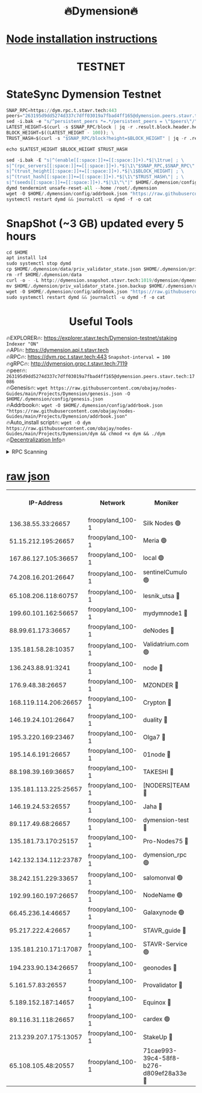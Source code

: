 <h1 align="center"> 🔥Dymension🔥</h1>

[Node installation instructions](https://github.com/obajay/nodes-Guides/tree/main/Projects/Dymension)
=

<h1 align="center"> TESTNET</h1>

# StateSync Dymension Testnet
```python
SNAP_RPC=https://dym.rpc.t.stavr.tech:443
peers="263195d9dd5274d337c7dff03019a7fbad4ff165@dymension.peers.stavr.tech:17086"
sed -i.bak -e "s/^persistent_peers *=.*/persistent_peers = \"$peers\"/" $HOME/.dymension/config/config.toml
LATEST_HEIGHT=$(curl -s $SNAP_RPC/block | jq -r .result.block.header.height); \
BLOCK_HEIGHT=$((LATEST_HEIGHT - 100)); \
TRUST_HASH=$(curl -s "$SNAP_RPC/block?height=$BLOCK_HEIGHT" | jq -r .result.block_id.hash)

echo $LATEST_HEIGHT $BLOCK_HEIGHT $TRUST_HASH

sed -i.bak -E "s|^(enable[[:space:]]+=[[:space:]]+).*$|\1true| ; \
s|^(rpc_servers[[:space:]]+=[[:space:]]+).*$|\1\"$SNAP_RPC,$SNAP_RPC\"| ; \
s|^(trust_height[[:space:]]+=[[:space:]]+).*$|\1$BLOCK_HEIGHT| ; \
s|^(trust_hash[[:space:]]+=[[:space:]]+).*$|\1\"$TRUST_HASH\"| ; \
s|^(seeds[[:space:]]+=[[:space:]]+).*$|\1\"\"|" $HOME/.dymension/config/config.toml
dymd tendermint unsafe-reset-all --home /root/.dymension
wget -O $HOME/.dymension/config/addrbook.json "https://raw.githubusercontent.com/obajay/nodes-Guides/main/Projects/Dymension/addrbook.json"
systemctl restart dymd && journalctl -u dymd -f -o cat

```
# SnapShot (~3 GB) updated every 5 hours
```python
cd $HOME
apt install lz4
sudo systemctl stop dymd
cp $HOME/.dymension/data/priv_validator_state.json $HOME/.dymension/priv_validator_state.json.backup
rm -rf $HOME/.dymension/data
curl -o - -L http://dymension.snapshot.stavr.tech:1019/dymension/dymension-snap.tar.lz4 | lz4 -c -d - | tar -x -C $HOME/.dymension --strip-components 2
mv $HOME/.dymension/priv_validator_state.json.backup $HOME/.dymension/data/priv_validator_state.json
wget -O $HOME/.dymension/config/addrbook.json "https://raw.githubusercontent.com/obajay/nodes-Guides/main/Projects/Dymension/addrbook.json"
sudo systemctl restart dymd && journalctl -u dymd -f -o cat
```

 <h1 align="center"> Useful Tools</h1>

🔥EXPLORER🔥:     https://explorer.stavr.tech/Dymension-testnet/staking        `Indexer "ON"` \
🔥API🔥:          https://dymension.api.t.stavr.tech \
🔥RPC🔥:          https://dym.rpc.t.stavr.tech:443                  `Snapshot-interval = 100` \
🔥gRPC🔥:         http://dymension.grpc.t.stavr.tech:7119 \
🔥peer🔥:         `263195d9dd5274d337c7dff03019a7fbad4ff165@dymension.peers.stavr.tech:17086` \
🔥Genesis🔥:     ```wget https://raw.githubusercontent.com/obajay/nodes-Guides/main/Projects/Dymension/genesis.json -O $HOME/.dymension/config/genesis.json``` \
🔥Addrbook🔥:    ```wget -O $HOME/.dymension/config/addrbook.json "https://raw.githubusercontent.com/obajay/nodes-Guides/main/Projects/Dymension/addrbook.json"``` \
🔥Auto_install script🔥: ```wget -O dym https://raw.githubusercontent.com/obajay/nodes-Guides/main/Projects/Dymension/dym && chmod +x dym && ./dym``` \
🔥[Decentralization Info](https://github.com/obajay/StateSync-snapshots/tree/main/Projects/Dymension/Decentralization)🔥


<details>
<summary>RPC Scanning</summary>

<h2 align="center"> We scan nodes in real time every 4 hours. And we provide the final result of RPC endpoints.
We cannot influence the operation of these nodes in any way. </h2>


```python
If Voting Power is higher than 0 --> then the Node is a validator of the network and may be subject to attack and be a potential threat to the chain.
```
```python
We marked such validators with a red symbol
```

</details>

[raw json](https://rpc-check.dymt.stavr.tech/dymt/rpc-dymt-result.json)
=


<table><tr><th>IP-Address</th><th>Network</th><th>Moniker</th><th>Latest Block Height</th><th>Earliest Block Height</th><th>Catching Up</th><th>Tx Index</th><th>Voting Power</th><th>Scan Time</th></tr><tr><td>136.38.55.33:26657</td><td>froopyland_100-1</td><td>Silk Nodes 🟢</td><td>2066678</td><td>1</td><td>False</td><td>on</td><td>0</td><td>2024-01-10T19:26:30.479774984UTC</td></tr><tr><td>51.15.212.195:26657</td><td>froopyland_100-1</td><td>Meria 🟢</td><td>1651535</td><td>1238063</td><td>False</td><td>on</td><td>0</td><td>2024-01-10T19:25:22.898555634UTC</td></tr><tr><td>167.86.127.105:36657</td><td>froopyland_100-1</td><td>local 🟢</td><td>1651535</td><td>1318001</td><td>False</td><td>off</td><td>0</td><td>2024-01-10T19:26:29.621054455UTC</td></tr><tr><td>74.208.16.201:26647</td><td>froopyland_100-1</td><td>sentinelCumulo 🟢</td><td>2066667</td><td>1652923</td><td>False</td><td>on</td><td>0</td><td>2024-01-10T19:25:26.644813314UTC</td></tr><tr><td>65.108.206.118:60757</td><td>froopyland_100-1</td><td>lesnik_utsa 🔴</td><td>2066670</td><td>1652923</td><td>False</td><td>on</td><td>1</td><td>2024-01-10T19:25:41.609682640UTC</td></tr><tr><td>199.60.101.162:56657</td><td>froopyland_100-1</td><td>mydymnode1 🔴</td><td>2066670</td><td>1652923</td><td>False</td><td>off</td><td>303</td><td>2024-01-10T19:25:42.295789940UTC</td></tr><tr><td>88.99.61.173:36657</td><td>froopyland_100-1</td><td>deNodes 🔴</td><td>2066674</td><td>1652923</td><td>False</td><td>off</td><td>1</td><td>2024-01-10T19:26:09.848220838UTC</td></tr><tr><td>135.181.58.28:10357</td><td>froopyland_100-1</td><td>Validatrium.com 🟢</td><td>2066674</td><td>1652923</td><td>False</td><td>on</td><td>0</td><td>2024-01-10T19:26:10.180604314UTC</td></tr><tr><td>136.243.88.91:3241</td><td>froopyland_100-1</td><td>node 🔴</td><td>2066675</td><td>1652923</td><td>False</td><td>on</td><td>1</td><td>2024-01-10T19:26:15.241377385UTC</td></tr><tr><td>176.9.48.38:26657</td><td>froopyland_100-1</td><td>MZONDER 🔴</td><td>2066677</td><td>1652923</td><td>False</td><td>on</td><td>301</td><td>2024-01-10T19:26:23.853732291UTC</td></tr><tr><td>168.119.114.206:26657</td><td>froopyland_100-1</td><td>Crypton 🔴</td><td>2066679</td><td>1652923</td><td>False</td><td>off</td><td>1</td><td>2024-01-10T19:26:35.290162687UTC</td></tr><tr><td>146.19.24.101:26647</td><td>froopyland_100-1</td><td>duality 🔴</td><td>2066673</td><td>1655313</td><td>False</td><td>on</td><td>1</td><td>2024-01-10T19:26:02.392659627UTC</td></tr><tr><td>195.3.220.169:23467</td><td>froopyland_100-1</td><td>Olga7 🔴</td><td>2066677</td><td>1655313</td><td>False</td><td>on</td><td>1</td><td>2024-01-10T19:26:24.280779035UTC</td></tr><tr><td>195.14.6.191:26657</td><td>froopyland_100-1</td><td>01node 🔴</td><td>2066679</td><td>1655732</td><td>False</td><td>on</td><td>1</td><td>2024-01-10T19:26:35.044519018UTC</td></tr><tr><td>88.198.39.169:36657</td><td>froopyland_100-1</td><td>TAKESHI 🔴</td><td>2066667</td><td>1656584</td><td>False</td><td>on</td><td>1</td><td>2024-01-10T19:25:26.878432686UTC</td></tr><tr><td>135.181.113.225:25657</td><td>froopyland_100-1</td><td>[NODERS]TEAM 🔴</td><td>2066675</td><td>1656584</td><td>False</td><td>on</td><td>1</td><td>2024-01-10T19:26:10.502729532UTC</td></tr><tr><td>146.19.24.53:26557</td><td>froopyland_100-1</td><td>Jaha 🔴</td><td>2066675</td><td>1656584</td><td>False</td><td>off</td><td>1</td><td>2024-01-10T19:26:14.996929707UTC</td></tr><tr><td>89.117.49.68:26657</td><td>froopyland_100-1</td><td>dymension-test 🔴</td><td>2066679</td><td>1723012</td><td>False</td><td>on</td><td>1</td><td>2024-01-10T19:26:35.606712026UTC</td></tr><tr><td>135.181.73.170:25157</td><td>froopyland_100-1</td><td>Pro-Nodes75 🔴</td><td>2066669</td><td>1766669</td><td>False</td><td>on</td><td>1</td><td>2024-01-10T19:25:37.025777119UTC</td></tr><tr><td>142.132.134.112:23787</td><td>froopyland_100-1</td><td>dymension_rpc 🟢</td><td>2066673</td><td>1766673</td><td>False</td><td>on</td><td>0</td><td>2024-01-10T19:25:59.648320624UTC</td></tr><tr><td>38.242.151.229:33657</td><td>froopyland_100-1</td><td>salomonval 🟢</td><td>2066677</td><td>1773995</td><td>False</td><td>off</td><td>0</td><td>2024-01-10T19:26:24.676621561UTC</td></tr><tr><td>192.99.160.197:26657</td><td>froopyland_100-1</td><td>NodeName 🟢</td><td>1829304</td><td>1826584</td><td>False</td><td>on</td><td>0</td><td>2024-01-10T19:26:40.480719150UTC</td></tr><tr><td>66.45.236.14:46657</td><td>froopyland_100-1</td><td>Galaxynode 🟢</td><td>2066667</td><td>1938874</td><td>False</td><td>on</td><td>0</td><td>2024-01-10T19:25:27.528765354UTC</td></tr><tr><td>95.217.222.4:26657</td><td>froopyland_100-1</td><td>STAVR_guide 🔴</td><td>2066677</td><td>1971362</td><td>False</td><td>off</td><td>1</td><td>2024-01-10T19:26:25.147138742UTC</td></tr><tr><td>135.181.210.171:17087</td><td>froopyland_100-1</td><td>STAVR-Service 🟢</td><td>2066668</td><td>2007663</td><td>False</td><td>on</td><td>0</td><td>2024-01-10T19:25:32.000545099UTC</td></tr><tr><td>194.233.90.134:26657</td><td>froopyland_100-1</td><td>geonodes 🔴</td><td>2066673</td><td>2015001</td><td>False</td><td>on</td><td>1</td><td>2024-01-10T19:26:03.370540518UTC</td></tr><tr><td>5.161.57.83:26557</td><td>froopyland_100-1</td><td>Provalidator 🔴</td><td>2066666</td><td>2016682</td><td>False</td><td>on</td><td>1</td><td>2024-01-10T19:25:23.740287201UTC</td></tr><tr><td>5.189.152.187:14657</td><td>froopyland_100-1</td><td>Equinox 🔴</td><td>2066670</td><td>2044181</td><td>False</td><td>on</td><td>1</td><td>2024-01-10T19:25:44.721521708UTC</td></tr><tr><td>89.116.31.118:26657</td><td>froopyland_100-1</td><td>cardex 🟢</td><td>2066672</td><td>2059995</td><td>False</td><td>on</td><td>0</td><td>2024-01-10T19:25:55.250680442UTC</td></tr><tr><td>213.239.207.175:13057</td><td>froopyland_100-1</td><td>StakeUp 🔴</td><td>2066680</td><td>2060558</td><td>False</td><td>off</td><td>1</td><td>2024-01-10T19:26:40.792698061UTC</td></tr><tr><td>65.108.105.48:20557</td><td>froopyland_100-1</td><td>71cae993-39c4-58f8-b276-d809ef28a33e 🔴</td><td>2066673</td><td>2062923</td><td>False</td><td>on</td><td>1</td><td>2024-01-10T19:26:00.029859823UTC</td></tr></table>
